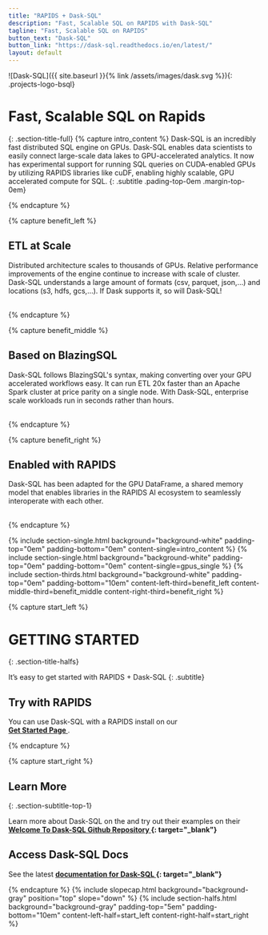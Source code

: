 ```yaml
---
title: "RAPIDS + Dask-SQL"
description: "Fast, Scalable SQL on RAPIDS with Dask-SQL"
tagline: "Fast, Scalable SQL on RAPIDS"
button_text: "Dask-SQL"
button_link: "https://dask-sql.readthedocs.io/en/latest/"
layout: default
---
```


![Dask-SQL]({{ site.baseurl }}{% link /assets/images/dask.svg %}){: .projects-logo-bsql}

# Fast, Scalable SQL on Rapids
{: .section-title-full}
{% capture intro_content %}
Dask-SQL is an incredibly fast distributed SQL engine on GPUs.  Dask-SQL enables data scientists to easily connect large-scale data lakes to GPU-accelerated analytics.  It now has experimental support for running SQL queries on CUDA-enabled GPUs by utilizing RAPIDS libraries like cuDF, enabling highly scalable, GPU accelerated compute for SQL.
{: .subtitle .pading-top-0em .margin-top-0em}

{% endcapture %}

{% capture benefit_left %}
## <i class="fas fa-sort-amount-up-alt"></i> ETL at Scale
Distributed architecture scales to thousands of GPUs. Relative performance improvements of the engine continue to increase with scale of cluster.  Dask-SQL understands a large amount of formats (csv, parquet, json,…) and locations (s3, hdfs, gcs,…).  If Dask supports it, so will Dask-SQL!
<br> <br>

{% endcapture %}

{% capture benefit_middle %}
## <i class="fas fa-burn"></i> Based on BlazingSQL
Dask-SQL follows BlazingSQL's syntax, making converting over your GPU accelerated workflows easy.  It can run ETL 20x faster than an Apache Spark cluster at price parity on a single node. With Dask-SQL, enterprise scale workloads run in seconds rather than hours. 
<br> <br>

{% endcapture %}

{% capture benefit_right %}

## <i class="fas fa-code-branch"></i> Enabled with RAPIDS
Dask-SQL has been adapted for the GPU DataFrame, a shared memory model that enables libraries in the RAPIDS AI ecosystem to seamlessly interoperate with each other. 
<br><br>

{% endcapture %}


{% include section-single.html
    background="background-white" 
    padding-top="0em" padding-bottom="0em" 
    content-single=intro_content
%}
{% include section-single.html
    background="background-white" 
    padding-top="0em" padding-bottom="0em" 
    content-single=gpus_single
%}
{% include section-thirds.html 
    background="background-white" 
    padding-top="0em" padding-bottom="10em" 
    content-left-third=benefit_left 
    content-middle-third=benefit_middle 
    content-right-third=benefit_right 
%}




{% capture start_left %}
# GETTING STARTED
{: .section-title-halfs}

It’s easy to get started with RAPIDS + Dask-SQL
{: .subtitle}

## <i class="fad fa-bookmark"></i> Try with RAPIDS 
You can use Dask-SQL with a RAPIDS install on our <br> **[Get Started Page <i class="fas fa-angle-double-right"></i>](start.html)**. 

{% endcapture %}

{% capture start_right %}
## <i class="fab fa-readme"></i> Learn More
{: .section-subtitle-top-1}

Learn more about Dask-SQL on the and try out their examples on their 
**[Welcome To Dask-SQL Github Repository <i class="fas fa-angle-double-right"></i>](https://github.com/rapidsai-community/notebooks-contrib/tree/main/community_tutorials_and_guides/dasksql){: target="_blank"}**

## <i class="far fa-file-code"></i> Access Dask-SQL Docs
See the latest **[documentation for Dask-SQL <i class="fas fa-angle-double-right"></i>](https://dask-sql.readthedocs.io/en/latest/){: target="_blank"}**

{% endcapture %}
{% include slopecap.html 
    background="background-gray" 
    position="top" 
    slope="down" 
%}
{% include section-halfs.html 
    background="background-gray" 
    padding-top="5em" padding-bottom="10em" 
    content-left-half=start_left 
    content-right-half=start_right 
%} 

